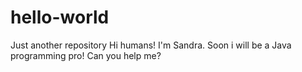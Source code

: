 # hello-world
Just another repository
Hi humans! I'm Sandra. Soon i will be a Java programming pro! Can you help me?
